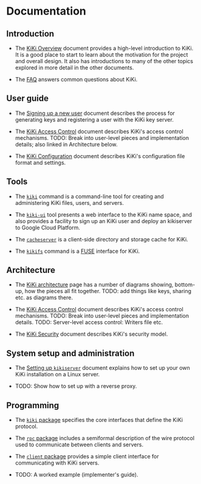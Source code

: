 # Documentation

<!--- These tags hold related issue numbers. This page's development
is part of #336. --->

## Introduction

- The [KiKi Overview](/overview) document provides a high-level
  introduction to KiKi.
  It is a good place to start to learn about the motivation for the project
  and overall design.
  It also has introductions to many of the other topics explored in more
  detail in the other documents.

- The [FAQ](/faq) answers common questions about KiKi.

## User guide

- The [Signing up a new user](/signup) document describes the process for
  generating keys and registering a user with the KiKi key server.<!--- #326 #210 --->

- The [KiKi Access Control](/access_control) document describes
  KiKi's access control mechanisms. TODO: Break into user-level pieces
  and implementation details; also linked in Architecture below.

- The [KiKi Configuration](/config) document describes KiKi's
  configuration file format and settings.

## Tools

- The [`kiki`](https://godoc.org/kiki.io/cmd/kiki) command is a
  command-line tool for creating and administering KiKi files, users,
  and servers.

- The [`kiki-ui`](https://godoc.org/augie.kiki.io/cmd/kiki-ui) tool
  presents a web interface to the KiKi name space, and also provides a
  facility to sign up an KiKi user and deploy an kikiserver to Google Cloud
  Platform.

- The [`cacheserver`](https://godoc.org/kiki.io/cmd/cacheserver)
  is a client-side directory and storage cache for KiKi.

- The [`kikifs`](https://godoc.org/kiki.io/cmd/kikifs) command
  is a [FUSE](https://en.wikipedia.org/wiki/Filesystem_in_Userspace)
  interface for KiKi.

## Architecture

- The [KiKi architecture](/arch) page has a number of diagrams
  showing, bottom-up, how the pieces all fit together. TODO: add things like keys,
  sharing etc. as diagrams there.<!---  #217 #209 --->

- The [KiKi Access Control](/access_control) document describes
  KiKi's access control mechanisms. TODO: Break into user-level pieces
  and implementation details. TODO: Server-level access control: Writers file etc.

- The [KiKi Security](/security) document describes KiKi's security
  model.

## System setup and administration

- The [Setting up `kikiserver`](/server_setup) document explains how
  to set up your own KiKi installation on a Linux server.<!--- #406 #326 --->

- TODO: Show how to set up with a reverse proxy. <!--- #233 --->

## Programming

- The [`kiki` package](https://godoc.org/kiki.io/kiki) specifies the core
  interfaces that define the KiKi protocol.

- The [`rpc` package](https://godoc.org/kiki.io/rpc) includes a semiformal
  description of the wire protocol used to communicate between clients and
  servers.

- The [`client` package](https://godoc.org/kiki.io/client) provides a
  simple client interface for communicating with KiKi servers.

- TODO: A worked example (implementer's guide).
